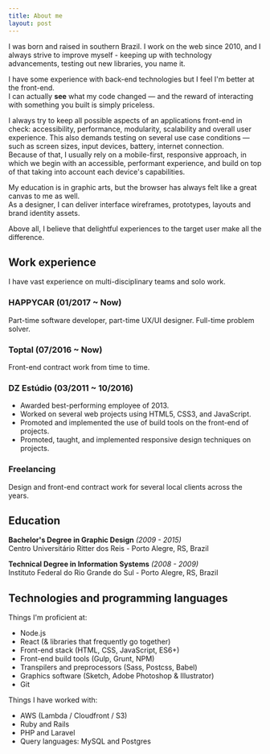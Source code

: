 ```yaml
---
title: About me
layout: post
---
```


I was born and raised in southern Brazil. I work on the web since 2010,
and I always strive to improve myself - keeping up with technology advancements, testing out new libraries, you name it.

I have some experience with back-end technologies but I feel I'm better at the front-end.<br/>
I can actually **see** what my code changed &mdash; and the reward of interacting with something you built is simply priceless.

I always try to keep all possible aspects of an applications front-end in check: accessibility, performance, modularity, scalability and overall user experience. This also demands testing on several use case conditions &mdash; such as screen sizes, input devices, battery, internet connection.<br/>
Because of that, I usually rely on a mobile-first, responsive approach, in which we begin with an accessible, performant experience, and build on top of that taking into account each device's capabilities.

My education is in graphic arts, but the browser has always felt like a great canvas to me as well.<br/>
As a designer, I can deliver interface wireframes, prototypes, layouts and brand identity assets.

Above all, I believe that delightful experiences to the target user make all the difference.


## Work experience

I have vast experience on multi-disciplinary teams and solo work.

### HAPPYCAR (01/2017 ~ Now)

Part-time software developer, part-time UX/UI designer. Full-time problem solver.

### Toptal (07/2016 ~ Now)

Front-end contract work from time to time.

### DZ Estúdio (03/2011 ~ 10/2016)

* Awarded best-performing employee of 2013.
* Worked on several web projects using HTML5, CSS3, and JavaScript.
* Promoted and implemented the use of build tools on the front-end of projects.
* Promoted, taught, and implemented responsive design techniques on projects.

### Freelancing

Design and front-end contract work for several local clients across the years.


## Education

**Bachelor's Degree in Graphic Design** *(2009 - 2015)*<br/>
Centro Universitário Ritter dos Reis - Porto Alegre, RS, Brazil

**Technical Degree in Information Systems** *(2008 - 2009)*<br/>
Instituto Federal do Rio Grande do Sul - Porto Alegre, RS, Brazil


## Technologies and programming languages

Things I'm proficient at:

* Node.js
* React (&amp; libraries that frequently go together)
* Front-end stack (HTML, CSS, JavaScript, ES6+)
* Front-end build tools (Gulp, Grunt, NPM)
* Transpilers and preprocessors (Sass, Postcss, Babel)
* Graphics software (Sketch, Adobe Photoshop &amp; Illustrator)
* Git

Things I have worked with:
* AWS (Lambda / Cloudfront / S3)
* Ruby and Rails
* PHP and Laravel
* Query languages: MySQL and Postgres
